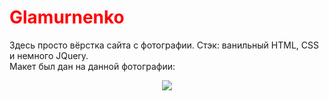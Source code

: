 # <font color="red">Glamurnenko</font>
Здесь просто вёрстка сайта с фотографии. Стэк: ванильный HTML, CSS и немного JQuery.<br/>
Макет был дан на данной фотографии:
<center>
  <img src="https://user-images.githubusercontent.com/111016410/205434514-afda449a-dd17-4313-9149-06703a30f630.jpg"/>
</center>
